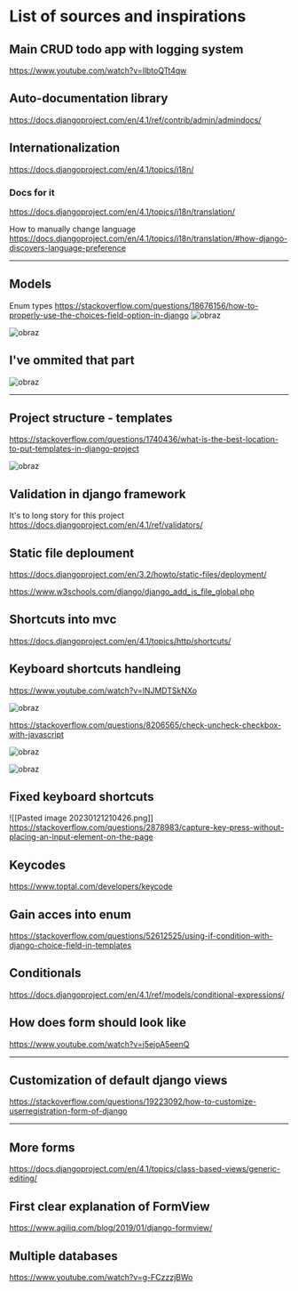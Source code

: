 # List of sources and inspirations


## Main CRUD todo app with logging system
https://www.youtube.com/watch?v=llbtoQTt4qw

## Auto-documentation library
https://docs.djangoproject.com/en/4.1/ref/contrib/admin/admindocs/

## Internationalization
https://docs.djangoproject.com/en/4.1/topics/i18n/

### Docs for it

https://docs.djangoproject.com/en/4.1/topics/i18n/translation/

How to manually change language
https://docs.djangoproject.com/en/4.1/topics/i18n/translation/#how-django-discovers-language-preference

---

## Models

Enum types
https://stackoverflow.com/questions/18676156/how-to-properly-use-the-choices-field-option-in-django
![obraz](https://user-images.githubusercontent.com/70173732/212901242-2648801d-4190-4228-af80-f29fb35585b4.png)

![obraz](https://user-images.githubusercontent.com/70173732/212902117-dcfafb03-ee01-4df9-b72c-9ef900f0062a.png)

## I've ommited that part
![obraz](https://user-images.githubusercontent.com/70173732/212903720-1c9c1001-1250-4023-a909-c9edab68f24e.png)



---
## Project structure - templates

https://stackoverflow.com/questions/1740436/what-is-the-best-location-to-put-templates-in-django-project

![obraz](https://user-images.githubusercontent.com/70173732/213538091-60652e52-c38f-424e-8a34-86b1eaa33e5a.png)


## Validation in django framework
It's to long story for this project
https://docs.djangoproject.com/en/4.1/ref/validators/

## Static file deploument

https://docs.djangoproject.com/en/3.2/howto/static-files/deployment/

https://www.w3schools.com/django/django_add_js_file_global.php

## Shortcuts into mvc
https://docs.djangoproject.com/en/4.1/topics/http/shortcuts/

## Keyboard shortcuts handleing

https://www.youtube.com/watch?v=lNJMDTSkNXo

![obraz](https://user-images.githubusercontent.com/70173732/213884502-3aa9ebb2-1af5-4c18-bd81-41f86669bfe7.png)


https://stackoverflow.com/questions/8206565/check-uncheck-checkbox-with-javascript

![obraz](https://user-images.githubusercontent.com/70173732/213884526-9da0ebd5-500d-4ff4-ba64-026465003f34.png)

![obraz](https://user-images.githubusercontent.com/70173732/213884536-2ee5cdb0-994d-4d73-b076-8458d509149c.png)



## Fixed keyboard shortcuts


![[Pasted image 20230121210426.png]]
https://stackoverflow.com/questions/2878983/capture-key-press-without-placing-an-input-element-on-the-page


## Keycodes

https://www.toptal.com/developers/keycode


## Gain acces into enum

https://stackoverflow.com/questions/52612525/using-if-condition-with-django-choice-field-in-templates

## Conditionals
https://docs.djangoproject.com/en/4.1/ref/models/conditional-expressions/

## How does form should look like

https://www.youtube.com/watch?v=j5ejoA5eenQ

---

## Customization of default django views

https://stackoverflow.com/questions/19223092/how-to-customize-userregistration-form-of-django

---
## More forms

https://docs.djangoproject.com/en/4.1/topics/class-based-views/generic-editing/

## First clear explanation of FormView

https://www.agiliq.com/blog/2019/01/django-formview/

## Multiple databases

https://www.youtube.com/watch?v=g-FCzzzjBWo

